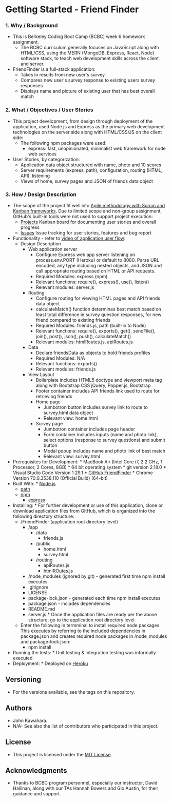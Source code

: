 # Getting Started - Friend Finder
### 1. Why / Background
  * This is Berkeley Coding Boot Camp (BCBC) week 6 homework assignment.
    * The BCBC curriculum generally focuses on JavaScript along with HTML/CSS, using the MERN (MongoDB, Express, React, Node) software stack, to teach web development skills across the client and server. 
  * FriendFinder is a full-stack application:
    * Takes in results from new user's survey
    * Compares new user's survey response to existing users survey responses 
    * Displays name and picture of existing user that has best overall match
 ### 2. What / Objectives / User Stories
  * This project development, from design through deployment of the application, used Node.js and Express as the primary web development technologies on the server side along with HTML/CSS/JS on the client side:
    * The following npm packages were used:
      * express: fast, unopinionated, minimalist web framework for node web services
  * User Stories, by categorization:
    * Application data object structured with name, photo and 10 scores
    * Server requirements (express, path), configuration, routing (HTML, API), listening
    * Views of home, survey pages and JSON of friends data object
 ### 3. How / Design Description
  * The scope of the project fit well into [Agile methodology with Scrum and Kanban frameworks](https://en.wikipedia.org/wiki/Agile_software_development). Due to limited scope and non-group assignment, GitHub's built-in tools were not used to support project execution:
    * [Projects](https://github.com/jkawahara/bamazon-cl/projects) Kanban board for documenting user stories and overall progress
    * [Issues](https://github.com/jkawahara/bamazon-cl/issues) Issue tracking for user stories, features and bug report
  * Functionality - refer to [video of application user flow](https://drive.google.com/open?id=1DEAWLvp-Pw_Qkdidk0QRRQQiEyQG0qUq):
    * Design Description
      * Web application server
        * Configure Express web app server listening on process.env.PORT (Heroku) or default to 8080. Parse URL encoded, any type including nested objects, and JSON and call appropriate routing based on HTML or API requests.
        * Required Modules: express (npm)
        * Relevant functions: require(), express(), use(), listen() 
        * Relevant modules: server.js
      * Routing
        * Configure routing for viewing HTML pages and API friends data object
        * calculateMatch() function determines best match based on least total difference in survey question responses, for new friend compared to existing friends 
        * Required Modules: friends.js, path (built-in to Node)
        * Relevant functions: require(), exports(), get(), sendFile(), join(), post(), json(), push(), calculateMatch()
        * Relevant modules: htmlRoutes.js, apiRoutes.js
      * Data
        * Declare friendsData as objects to hold friends profiles
        * Required Modules: N/A
        * Relevant functions: exports()
        * Relevant modules: friends.js
      * View Layout
        * Boilerplate includes HTML5 doctype and viewport meta tag along with Bootstrap CSS jQuery, Popper.js, Bootstrap
        * Footer container includes API friends link used to route for retrieving friends 
        * Home page
          * Jumbotron button includes survey link to route to survey.html
          data object
          * Relevant view: home.html
        * Survey page
          * Jumbotron container includes page header
          * Form container includes inputs (name and photo link), select options (response to survey questions) and submit button
          * Modal popup includes name and photo link of best match
          * Relevant view: survey.html
   * Prerequisites for Development:
    * MacBook Air (Intel Core i7, 2.2 GHz, 1 Processor, 2 Cores, 8GB)
    * 64 bit operating system 
    * git version 2.18.0
    * Visual Studio Code Version 1.29.1
    * [GitHub FriendFinder](https://github.com/jkawahara/FriendFinder)
    * Chrome Version 70.0.3538.110 (Official Build) (64-bit)
   * Built With:
    * [Node.js](https://nodejs.org/docs/latest/api/documentation.html)
      * [path](https://nodejs.org/api/path.html)
      * [npm](https://www.npmjs.com/)
        * [express](https://www.npmjs.com/package/express)
   * Installing:
    * For further development or use of this application, clone or download application files from GitHub, which is organized into the following directory structure:
      * /FriendFinder (application root directory level)
        * /app
          * /data
            * friends.js
          * /public
            * home.html
            * survey.html
          * /routing
            * apiRoutes.js
            * htmlROutes.js
        * /node_modules (ignored by git) - generated first time npm install executes
        * .gitignore
        * LICENSE
        * package-lock.json - generated each time npm install executes
        * package.json - includes dependencies
        * README.md
        * server.js
    * Once the application files are ready per the above structure, go to the application root directory level
      * Enter the following in termminal to install required node packages. This executes by referring to the included dependencies in package.json and creates required node packages in /node_modules and package-lock.json:
        * npm install
   * Running the tests:
    * Unit testing & integration testing was informally executed
   * Deployment:
    * Deployed on [Heroku](https://fierce-falls-39849.herokuapp.com/)
 ## Versioning
  * For the versions available, see the tags on this repository.
 ## Authors
  * John Kawahara.
  * N/A- See also the list of contributors who participated in this project.
 ## License
  * This project is licensed under the [MIT License](LICENSE).
 ## Acknowledgments
  * Thanks to BCBC program personnel, especially our instructor, David Hallinan, along with our TAs Hannah Bowers and Glo Austin, for their guidance and support.
